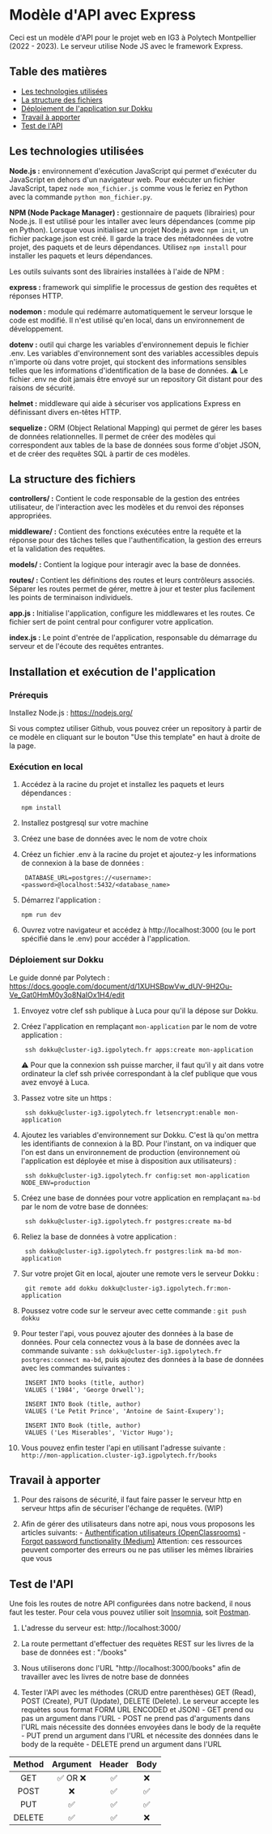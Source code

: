 # Modèle d'API avec Express

Ceci est un modèle d'API pour le projet web en IG3 à Polytech Montpellier (2022 - 2023). Le serveur utilise Node JS avec le framework Express.

## Table des matières

- [Les technologies utilisées](#les-technologies-utilisées)
- [La structure des fichiers](#la-structure-des-fichiers)
- [Déploiement de l'application sur Dokku](#installation-et-exécution-de-lapplication)
- [Travail à apporter](#travail-à-apporter)
- [Test de l'API](#test-de-lapi)

## Les technologies utilisées

**Node.js :** environnement d'exécution JavaScript qui permet d'exécuter du JavaScript en dehors d'un navigateur web.
Pour exécuter un fichier JavaScript, tapez `node mon_fichier.js`
comme vous le feriez en Python avec la commande `python mon_fichier.py`.

**NPM (Node Package Manager) :** gestionnaire de paquets (librairies) pour Node.js. Il est utilisé pour les intaller avec leurs dépendances (comme pip en Python). Lorsque vous initialisez un projet Node.js avec `npm init`, un fichier package.json est créé. Il garde la trace des métadonnées de votre projet, des paquets et de leurs dépendances. Utilisez `npm install` pour installer les paquets et leurs dépendances.

Les outils suivants sont des librairies installées à l'aide de NPM :

**express :** framework qui simplifie le processus de gestion des requêtes et réponses HTTP.

**nodemon :** module qui redémarre automatiquement le serveur lorsque le code est modifié. Il n'est utilisé qu'en local, dans un environnement de développement.

**dotenv :** outil qui charge les variables d'environnement depuis le fichier .env. Les variables d'environnement sont des variables accessibles depuis n'importe où dans votre projet, qui stockent des informations sensibles telles que les informations d'identification de la base de données.
⚠️ Le fichier .env ne doit jamais être envoyé sur un repository Git distant pour des raisons de sécurité.

**helmet :** middleware qui aide à sécuriser vos applications Express en définissant divers en-têtes HTTP.

**sequelize :** ORM (Object Relational Mapping) qui permet de gérer les bases de données relationnelles. Il permet de créer des modèles qui correspondent aux tables de la base de données sous forme d'objet JSON, et de créer des requêtes SQL à partir de ces modèles.

## La structure des fichiers

**controllers/ :** Contient le code responsable de la gestion des entrées utilisateur, de l'interaction avec les modèles et du renvoi des réponses appropriées.

**middleware/ :** Contient des fonctions exécutées entre la requête et la réponse pour des tâches telles que l'authentification, la gestion des erreurs et la validation des requêtes.

**models/ :** Contient la logique pour interagir avec la base de données.

**routes/ :** Contient les définitions des routes et leurs contrôleurs associés. Séparer les routes permet de gérer, mettre à jour et tester plus facilement les points de terminaison individuels.

**app.js :** Initialise l'application, configure les middlewares et les routes. Ce fichier sert de point central pour configurer votre application.

**index.js :** Le point d'entrée de l'application, responsable du démarrage du serveur et de l'écoute des requêtes entrantes.

## Installation et exécution de l'application

### Prérequis

Installez Node.js : https://nodejs.org/

Si vous comptez utiliser Github, vous pouvez créer un repository à partir de ce modèle en cliquant sur le bouton "Use this template" en haut à droite de la page.

### Exécution en local

1.  Accédez à la racine du projet et installez les paquets et leurs dépendances :

        npm install

2. Installez postgresql sur votre machine

3. Créez une base de données avec le nom de votre choix

4. Créez un fichier .env à la racine du projet et ajoutez-y les informations de connexion à la base de données :

        DATABASE_URL=postgres://<username>:<password>@localhost:5432/<database_name>

4.  Démarrez l'application :

        npm run dev

5.  Ouvrez votre navigateur et accédez à http://localhost:3000 (ou le port spécifié dans le .env) pour accéder à l'application.

### Déploiement sur Dokku

Le guide donné par Polytech : https://docs.google.com/document/d/1XUHSBpwVw_dUV-9H2Ou-Ve_Gat0HmM0y3o8NaIOx1H4/edit
1. Envoyez votre clef ssh publique à Luca pour qu'il la dépose sur Dokku.
2. Créez l'application en remplaçant `mon-application` par le nom de votre application :

        ssh dokku@cluster-ig3.igpolytech.fr apps:create mon-application
                
   ⚠️ Pour que la connexion ssh puisse marcher, il faut qu'il y ait dans votre ordinateur la clef ssh privée correspondant à la clef publique que vous avez envoyé à Luca.
   
3. Passez votre site un https :

        ssh dokku@cluster-ig3.igpolytech.fr letsencrypt:enable mon-application
	
4. Ajoutez les variables d'environnement sur Dokku. C'est là qu'on mettra les identifiants de connexion à la BD. Pour l'instant, on va indiquer que l'on est dans un environnement de production (environnement où l'application est déployée et mise à disposition aux utilisateurs) :

        ssh dokku@cluster-ig3.igpolytech.fr config:set mon-application NODE_ENV=production

5. Créez une base de données pour votre application en remplaçant `ma-bd` par le nom de votre base de données:

        ssh dokku@cluster-ig3.igpolytech.fr postgres:create ma-bd

6. Reliez la base de données à votre application :

        ssh dokku@cluster-ig3.igpolytech.fr postgres:link ma-bd mon-application

7. Sur votre projet Git en local, ajouter une remote vers le serveur Dokku :

        git remote add dokku dokku@cluster-ig3.igpolytech.fr:mon-application

8. Poussez votre code sur le serveur avec cette commande : 
	`git push dokku`

9. Pour tester l'api, vous pouvez ajouter des données à la base de données. Pour cela connectez vous à la base de données avec la commande suivante :
`ssh dokku@cluster-ig3.igpolytech.fr postgres:connect ma-bd`, puis ajoutez des données à la base de données avec les commandes suivantes :
        
        INSERT INTO books (title, author)
        VALUES ('1984', 'George Orwell');

        INSERT INTO Book (title, author)
        VALUES ('Le Petit Prince', 'Antoine de Saint-Exupery');

        INSERT INTO Book (title, author)
        VALUES ('Les Miserables', 'Victor Hugo');

10. Vous pouvez enfin tester l'api en utilisant l'adresse suivante : `http://mon-application.cluster-ig3.igpolytech.fr/books` 

## Travail à apporter

1. Pour des raisons de sécurité, il faut faire passer le serveur http en serveur https afin de sécuriser l'échange de requêtes. (WIP)

2. Afin de gérer des utilisateurs dans notre api, nous vous proposons les articles suivants: - [Authentification utilisateurs (OpenClassrooms)](https://openclassrooms.com/fr/courses/6390246-passez-au-full-stack-avec-node-js-express-et-mongodb/6466459-optimisez-la-structure-du-back-end) - [Forgot password functionality (Medium)](https://cinquewebdev.medium.com/how-to-implement-forgot-password-functionality-with-jwt-authentication-e1381263026c)
   Attention: ces ressources peuvent comporter des erreurs ou ne pas utiliser les mêmes librairies que vous

## Test de l'API

Une fois les routes de notre API configurées dans notre backend, il nous faut les tester. Pour cela vous pouvez utilier soit [Insomnia](https://insomnia.rest/), soit [Postman](https://www.postman.com/).

1. L'adresse du serveur est: http://localhost:3000/

2. La route permettant d'effectuer des requètes REST sur les livres de la base de données est : "/books"

3. Nous utiliserons donc l'URL "http://localhost:3000/books" afin de travailler avec les livres de notre base de données

4. Tester l'API avec les méthodes (CRUD entre parenthèses) GET (Read), POST (Create), PUT (Update), DELETE (Delete). Le serveur accepte les requètes sous format FORM URL ENCODED et JSON) - GET prend ou pas un argument dans l'URL - POST ne prend pas d'arguments dans l'URL mais nécessite des données envoyées dans le body de la requête - PUT prend un argument dans l'URL et nécessite des données dans le body de la requête - DELETE prend un argument dans l'URL

| Method |         Argument          |       Header       |        Body        |
| :----: | :-----------------------: | :----------------: | :----------------: |
|  GET   | :white_check_mark: OR :x: | :white_check_mark: |        :x:         |
|  POST  |            :x:            | :white_check_mark: | :white_check_mark: |
|  PUT   |    :white_check_mark:     | :white_check_mark: | :white_check_mark: |
| DELETE |    :white_check_mark:     | :white_check_mark: |        :x:         |
